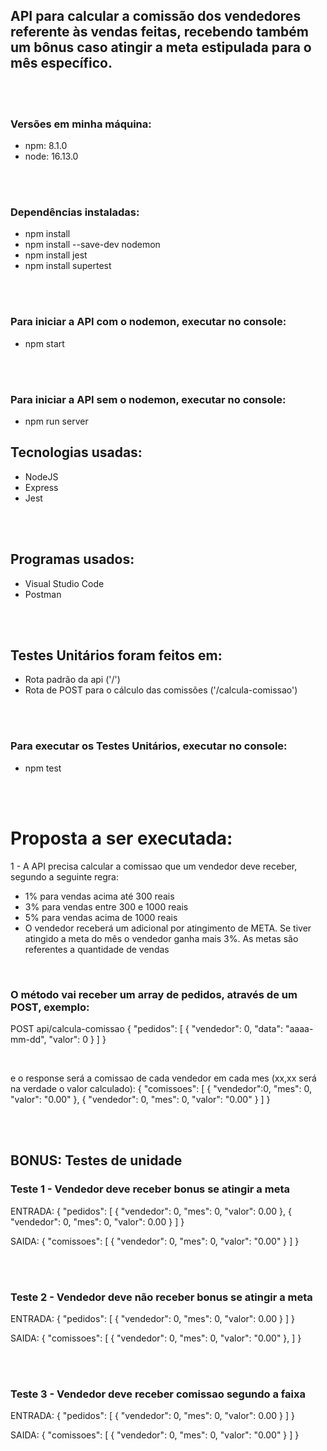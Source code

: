 ## API para calcular a comissão dos vendedores referente às vendas feitas, recebendo também um bônus  caso atingir a meta estipulada para o mês específico.


<br/><br/>

### Versões em minha máquina:

- npm: 8.1.0
- node: 16.13.0



<br/><br/>

### Dependências instaladas:

- npm install
- npm install --save-dev nodemon
- npm install jest
- npm install supertest



<br/><br/>

### Para iniciar a API com o nodemon, executar no console:

- npm start

<br/><br/>

### Para iniciar a API sem o nodemon, executar no console:

- npm run server
  

## Tecnologias usadas:

- NodeJS
- Express
- Jest

<br/><br/>

## Programas usados:

- Visual Studio Code
- Postman

<br/><br/>

## Testes Unitários foram feitos em:

- Rota padrão da api ('/')
- Rota de POST para o cálculo das comissões ('/calcula-comissao') 

<br/><br/>


### Para executar os Testes Unitários, executar no console:

- npm test

<br/><br/>

# Proposta a ser executada:

1 - A API precisa calcular a comissao que um vendedor deve receber, segundo a
seguinte regra:


- 1% para vendas acima até 300 reais
- 3% para vendas entre 300 e 1000 reais
- 5% para vendas acima de 1000 reais
- O vendedor receberá um adicional por atingimento de META. Se tiver atingido a meta do mês o vendedor ganha mais 3%. As metas são referentes a quantidade de vendas

<br/>

### O método vai receber um array de pedidos, através de um POST, exemplo:


POST api/calcula-comissao
{
    "pedidos": 
    [
        {
            "vendedor": 0,
            "data": "aaaa-mm-dd",
            "valor": 0
        }
    ]
}

<br/>

e o response será a comissao de cada vendedor em cada mes (xx,xx será na verdade o valor calculado):
{
    "comissoes": 
    [
        {
            "vendedor":0,
            "mes": 0,
            "valor": "0.00"
        },
        {
            "vendedor": 0,
            "mes": 0,
            "valor": "0.00"
        }
    ]
}


<br/><br/>

## BONUS: Testes de unidade


### Teste 1 - Vendedor deve receber bonus se atingir a meta

ENTRADA:
{
    "pedidos":
    [
        {
            "vendedor": 0,
            "mes": 0,
            "valor": 0.00
        },
        {
            "vendedor": 0,
            "mes": 0,
            "valor": 0.00
        }
    ]
}

SAIDA:
{
    "comissoes": 
    [
        {
            "vendedor": 0,
            "mes": 0,
            "valor": "0.00"
        }
    ]
}


<br/><br/>

### Teste 2 - Vendedor deve não receber bonus se atingir a meta

ENTRADA:
{
    "pedidos":
    [
        {
            "vendedor": 0,
            "mes": 0,
            "valor": 0.00
        }
    ]
}

SAIDA:
{
    "comissoes":
    [
        {
            "vendedor": 0,
            "mes": 0,
            "valor": "0.00"
        },
    ]
}


<br/><br/>

### Teste 3 - Vendedor deve receber comissao segundo a faixa

ENTRADA:
{
    "pedidos":
    [
        {
            "vendedor": 0,
            "mes": 0,
            "valor": 0.00
        }
    ]
}

SAIDA:
{
    "comissoes": 
    [
        {
            "vendedor": 0,
            "mes": 0,
            "valor": "0.00"
        }
    ]
}
